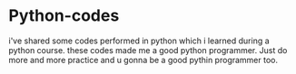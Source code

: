 # Python-codes
i've shared some codes performed in python which i learned during a python
course.
these codes made me a good python programmer. Just do more and more practice
and u gonna be a good pythin programmer too.

